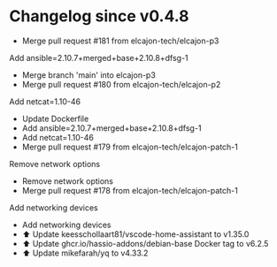 # Changelog since v0.4.8
- Merge pull request #181 from elcajon-tech/elcajon-p3

Add ansible=2.10.7+merged+base+2.10.8+dfsg-1 
- Merge branch 'main' into elcajon-p3 
- Merge pull request #180 from elcajon-tech/elcajon-p2

Add netcat=1.10-46 
- Update Dockerfile 
- Add ansible=2.10.7+merged+base+2.10.8+dfsg-1 
- Add netcat=1.10-46 
- Merge pull request #179 from elcajon-tech/elcajon-patch-1

Remove network options 
- Remove network options 
- Merge pull request #178 from elcajon-tech/elcajon-patch-1

Add networking devices 
- Add networking devices 
- ⬆️ Update keesschollaart81/vscode-home-assistant to v1.35.0 
- ⬆️ Update ghcr.io/hassio-addons/debian-base Docker tag to v6.2.5 
- ⬆️ Update mikefarah/yq to v4.33.2 
